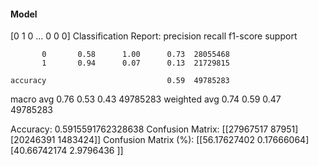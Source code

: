 #### Model
[0 1 0 ... 0 0 0]
Classification Report:
              precision    recall  f1-score   support

           0       0.58      1.00      0.73  28055468
           1       0.94      0.07      0.13  21729815

    accuracy                           0.59  49785283
   macro avg       0.76      0.53      0.43  49785283
weighted avg       0.74      0.59      0.47  49785283

Accuracy: 0.5915591762328638
Confusion Matrix:
[[27967517    87951]
 [20246391  1483424]]
Confusion Matrix (%):
[[56.17627402  0.17666064]
 [40.66742174  2.9796436 ]]

